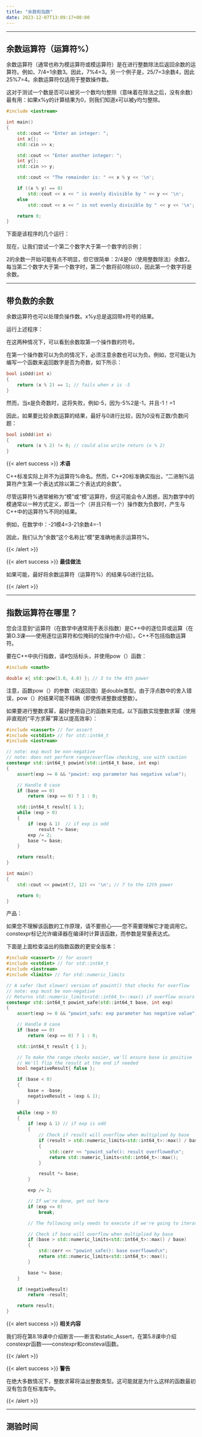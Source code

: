 ```yaml
---
title: "余数和指数"
date: 2023-12-07T13:09:17+08:00
---
```


***
## 余数运算符（运算符%）

余数运算符（通常也称为模运算符或模运算符）是在进行整数除法后返回余数的运算符。例如，7/4=1余数3。因此，7%4=3。另一个例子是，25/7=3余数4，因此25%7=4。余数运算符仅适用于整数操作数。

这对于测试一个数是否可以被另一个数均匀整除（意味着在除法之后，没有余数）最有用：如果x%y的计算结果为0，则我们知道x可以被y均匀整除。

```C++
#include <iostream>

int main()
{
	std::cout << "Enter an integer: ";
	int x{};
	std::cin >> x;

	std::cout << "Enter another integer: ";
	int y{};
	std::cin >> y;

	std::cout << "The remainder is: " << x % y << '\n';

	if ((x % y) == 0)
		std::cout << x << " is evenly divisible by " << y << '\n';
	else
		std::cout << x << " is not evenly divisible by " << y << '\n';

	return 0;
}
```

下面是该程序的几个运行：

现在，让我们尝试一个第二个数字大于第一个数字的示例：

2的余数一开始可能有点不明显，但它很简单：2/4是0（使用整数除法）余数2。每当第二个数字大于第一个数字时，第二个数将前0除以0，因此第一个数字将是余数。

***
## 带负数的余数

余数运算符也可以处理负操作数。x%y总是返回带x符号的结果。

运行上述程序：

在这两种情况下，可以看到余数取第一个操作数的符号。

在第一个操作数可以为负的情况下，必须注意余数也可以为负。例如，您可能认为编写一个函数来返回数字是否为奇数，如下所示：

```C++
bool isOdd(int x)
{
    return (x % 2) == 1; // fails when x is -5
}
```

然而，当x是负奇数时，这将失败，例如-5，因为-5%2是-1，并且-1！=1

因此，如果要比较余数运算的结果，最好与0进行比较，因为0没有正数/负数问题：

```C++
bool isOdd(int x)
{
    return (x % 2) != 0; // could also write return (x % 2)
}
```

{{< alert success >}}
**术语**

C++标准实际上并不为运算符%命名。然而，C++20标准确实指出，“二进制%运算符产生第一个表达式除以第二个表达式的余数”。

尽管运算符%通常被称为“模”或“模”运算符，但这可能会令人困惑，因为数学中的模通常以一种方式定义，即当一个（并且只有一个）操作数为负数时，产生与C++中的运算符%不同的结果。

例如，在数学中：-21模4=3-21余数4=-1

因此，我们认为“余数”这个名称比“模”更准确地表示运算符%。

{{< /alert >}}

{{< alert success >}}
**最佳做法**

如果可能，最好将余数运算符（运算符%）的结果与0进行比较。

{{< /alert >}}

***
## 指数运算符在哪里？

您会注意到^运算符（在数学中通常用于表示指数）是C++中的逐位异或运算（在第O.3课——使用逐位运算符和位掩码的位操作中介绍）。C++不包括指数运算符。

要在C++中执行指数，请#包括<cmath>标头，并使用pow（）函数：

```C++
#include <cmath>

double x{ std::pow(3.0, 4.0) }; // 3 to the 4th power
```

注意，函数pow（）的参数（和返回值）是double类型。由于浮点数中的舍入错误，pow（）的结果可能不精确（即使传递整数或整数）。

如果要进行整数求幂，最好使用自己的函数来完成。以下函数实现整数求幂（使用非直观的“平方求幂”算法以提高效率）：

```C++
#include <cassert> // for assert
#include <cstdint> // for std::int64_t
#include <iostream>

// note: exp must be non-negative
// note: does not perform range/overflow checking, use with caution
constexpr std::int64_t powint(std::int64_t base, int exp)
{
	assert(exp >= 0 && "powint: exp parameter has negative value");

	// Handle 0 case
	if (base == 0)
		return (exp == 0) ? 1 : 0;

	std::int64_t result{ 1 };
	while (exp > 0)
	{
		if (exp & 1)  // if exp is odd
			result *= base;
		exp /= 2;
		base *= base;
	}

	return result;
}

int main()
{
	std::cout << powint(7, 12) << '\n'; // 7 to the 12th power

	return 0;
}
```

产品：

如果您不理解该函数的工作原理，请不要担心——您不需要理解它才能调用它。constexpr标记允许编译器在编译时计算该函数，而参数是常量表达式。

下面是上面检查溢出的指数函数的更安全版本：

```C++
#include <cassert> // for assert
#include <cstdint> // for std::int64_t
#include <iostream>
#include <limits> // for std::numeric_limits

// A safer (but slower) version of powint() that checks for overflow
// note: exp must be non-negative
// Returns std::numeric_limits<std::int64_t>::max() if overflow occurs
constexpr std::int64_t powint_safe(std::int64_t base, int exp)
{
    assert(exp >= 0 && "powint_safe: exp parameter has negative value");

    // Handle 0 case
    if (base == 0)
        return (exp == 0) ? 1 : 0;

    std::int64_t result { 1 };

    // To make the range checks easier, we'll ensure base is positive
    // We'll flip the result at the end if needed
    bool negativeResult{ false };

    if (base < 0)
    {
        base = -base;
        negativeResult = (exp & 1);
    }

    while (exp > 0)
    {
        if (exp & 1) // if exp is odd
        {
            // Check if result will overflow when multiplied by base
            if (result > std::numeric_limits<std::int64_t>::max() / base)
            {
                std::cerr << "powint_safe(): result overflowed\n";
                return std::numeric_limits<std::int64_t>::max();
            }

            result *= base;
        }

        exp /= 2;

        // If we're done, get out here
        if (exp <= 0)
            break;

        // The following only needs to execute if we're going to iterate again

        // Check if base will overflow when multiplied by base
        if (base > std::numeric_limits<std::int64_t>::max() / base)
        {
            std::cerr << "powint_safe(): base overflowed\n";
            return std::numeric_limits<std::int64_t>::max();
        }

        base *= base;
    }

    if (negativeResult)
        return -result;

    return result;
}
```

{{< alert success >}}
**相关内容**

我们将在第8.18课中介绍断言——断言和static_Assert，在第5.8课中介绍constexpr函数——constexpr和consteval函数。

{{< /alert >}}

{{< alert success >}}
**警告**

在绝大多数情况下，整数求幂将溢出整数类型。这可能就是为什么这样的函数最初没有包含在标准库中。

{{< /alert >}}

***
## 测验时间

